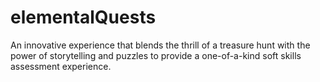 # elementalQuests
An innovative experience that blends the thrill of a treasure hunt with the power of storytelling and puzzles to provide a one-of-a-kind soft skills assessment experience.
